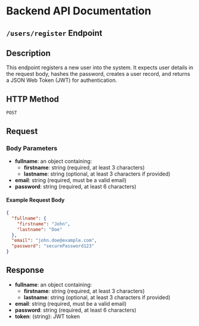 # Backend API Documentation

##  `/users/register` Endpoint


## Description
This endpoint registers a new user into the system. It expects user details in the request body, hashes the password, creates a user record, and returns a JSON Web Token (JWT) for authentication.

## HTTP Method
`POST`


## Request 
### Body Parameters
- **fullname**: an object containing:
  - **firstname**: string (required, at least 3 characters)
  - **lastname**: string (optional, at least 3 characters if provided)
- **email**: string (required, must be a valid email)
- **password**: string (required, at least 6 characters)

#### Example Request Body
```json
{
  "fullname": {
    "firstname": "John",
    "lastname": "Doe"
  },
  "email": "john.doe@example.com",
  "password": "securePassword123"
}
```

## Response 
- **fullname**: an object containing:
  - **firstname**: string (required, at least 3 characters)
  - **lastname**: string (optional, at least 3 characters if provided)
- **email**: string (required, must be a valid email)
- **password**: string (required, at least 6 characters)
- **token**: (string): JWT token